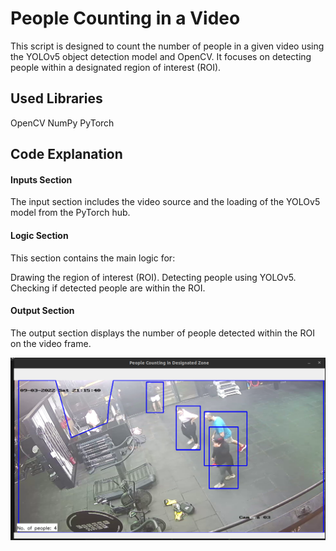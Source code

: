 # People Counting in a Video

This script is designed to count the number of people in a given video using the YOLOv5 object detection model and OpenCV. It focuses on detecting people within a designated region of interest (ROI).

## Used Libraries

OpenCV
NumPy
PyTorch
## Code Explanation

#### Inputs Section
The input section includes the video source and the loading of the YOLOv5 model from the PyTorch hub.

#### Logic Section
This section contains the main logic for:

Drawing the region of interest (ROI).
Detecting people using YOLOv5.
Checking if detected people are within the ROI.

#### Output Section
The output section displays the number of people detected within the ROI on the video frame.

![Output Screenshot](scrrrrrrrrrrrrren.png)





